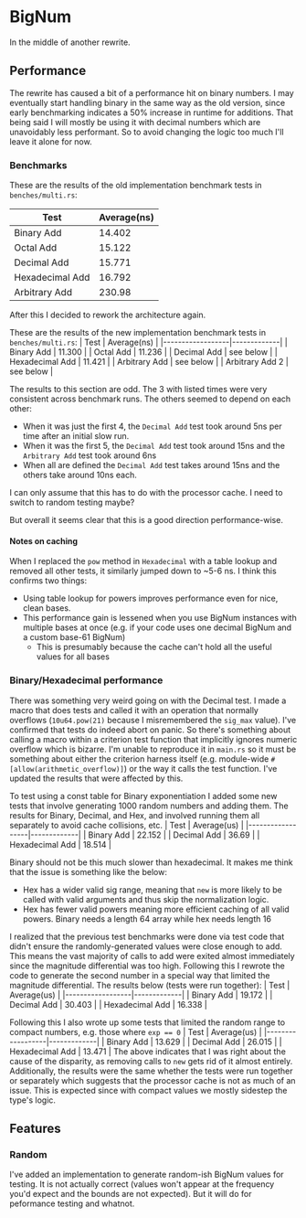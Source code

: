 # BigNum
In the middle of another rewrite.

## Performance
The rewrite has caused a bit of a performance hit on binary numbers. I may eventually
start handling binary in the same way as the old version, since early benchmarking
indicates a 50% increase in runtime for additions. That being said I will mostly be using
it with decimal numbers which are unavoidably less performant. So to avoid changing the
logic too much I'll leave it alone for now. 

### Benchmarks
These are the results of the old implementation benchmark tests in `benches/multi.rs`:

| Test            | Average(ns) |
|-----------------|-------------|
| Binary Add      | 14.402      | 
| Octal Add       | 15.122      |
| Decimal Add     | 15.771      |
| Hexadecimal Add | 16.792      |
| Arbitrary Add   | 230.98      |

After this I decided to rework the architecture again.

These are the results of the new implementation benchmark tests in `benches/multi.rs`:
| Test             | Average(ns) |
|------------------|-------------|
| Binary Add       | 11.300      | 
| Octal Add        | 11.236      |
| Decimal Add      | see below   |
| Hexadecimal Add  | 11.421      |
| Arbitrary Add    | see below   |
| Arbitrary Add  2 | see below   |

The results to this section are odd. The 3 with listed times were very consistent across
benchmark runs. The others seemed to depend on each other:
- When it was just the first 4, the `Decimal Add` test took around 5ns per time after an
initial slow run.
- When it was the first 5, the `Decimal Add` test took around 15ns and the `Arbitrary Add`
test took around 6ns
- When all are defined the `Decimal Add` test takes around 15ns and the others take around
10ns each.

I can only assume that this has to do with the processor cache. I need to switch to random
testing maybe? 

But overall it seems clear that this is a good direction performance-wise. 

#### Notes on caching
When I replaced the `pow` method in `Hexadecimal` with a table lookup and removed all 
other tests, it similarly jumped down to ~5-6 ns. I think this confirms two things:
- Using table lookup for powers improves performance even for nice, clean bases.
- This performance gain is lessened when you use BigNum instances with multiple bases
at once (e.g. if your code uses one decimal BigNum and a custom base-61 BigNum)
    - This is presumably because the cache can't hold all the useful values for all
    bases

### Binary/Hexadecimal performance
There was something very weird going on with the Decimal test. I made a macro that does
tests and called it with an operation that normally overflows (`10u64.pow(21)` because I
misremembered the `sig_max` value). I've confirmed that tests do indeed abort on panic.
So there's something about calling a macro within a criterion test function that
implicitly ignores numeric overflow which is bizarre. I'm unable to reproduce it in 
`main.rs` so it must be something about either the criterion harness itself (e.g.
module-wide `#[allow(arithmetic_overflow)]`) or the way it calls the test function. I've
updated the results that were affected by this.

To test using a const table for Binary exponentiation I added some new tests that involve 
generating 1000 random numbers and adding them. The results for Binary, Decimal, and Hex,
and involved running them all separately to avoid cache collisions, etc.
| Test             | Average(us) |
|------------------|-------------|
| Binary Add       | 22.152      | 
| Decimal Add      | 36.69       |
| Hexadecimal Add  | 18.514      |

Binary should not be this much slower than hexadecimal. It makes me think that the issue
is something like the below:
- Hex has a wider valid sig range, meaning that `new` is more likely to be called with
valid arguments and thus skip the normalization logic. 
- Hex has fewer valid powers meaning more efficient caching of all valid powers. Binary
needs a length 64 array while hex needs length 16

I realized that the previous test benchmarks were done via test code that didn't ensure 
the randomly-generated values were close enough to add. This means the vast majority
of calls to add were exited almost immediately since the magnitude differential was too
high. Following this I rewrote the code to generate the second number in a special way
that limited the magnitude differential. The results below (tests were run together):
| Test             | Average(us) |
|------------------|-------------|
| Binary Add       | 19.172      | 
| Decimal Add      | 30.403      |
| Hexadecimal Add  | 16.338      |

Following this I also wrote up some tests that limited the random range to compact
numbers, e.g. those where `exp == 0`
| Test             | Average(us) |
|------------------|-------------|
| Binary Add       | 13.629      | 
| Decimal Add      | 26.015      |
| Hexadecimal Add  | 13.471      |
The above indicates that I was right about the cause of the disparity, as removing calls
to `new` gets rid of it almost entirely. Additionally, the results were the same whether
the tests were run together or separately which suggests that the processor cache is not
as much of an issue. This is expected since with compact values we mostly sidestep the
type's logic.


## Features

### Random
I've added an implementation to generate random-ish BigNum values for testing. It is not
actually correct (values won't appear at the frequency you'd expect and the bounds are
not expected). But it will do for peformance testing and whatnot.
